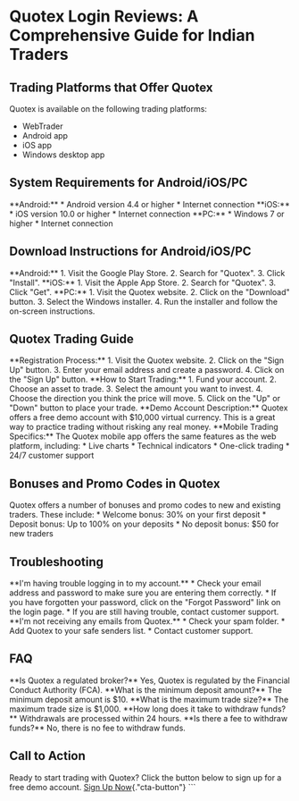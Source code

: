 # Quotex Login Reviews: A Comprehensive Guide for Indian Traders

## Trading Platforms that Offer Quotex

Quotex is available on the following trading platforms:

-   WebTrader
-   Android app
-   iOS app
-   Windows desktop app

## System Requirements for Android/iOS/PC

\*\*Android:\*\* \* Android version 4.4 or higher \* Internet connection
\*\*iOS:\*\* \* iOS version 10.0 or higher \* Internet connection
\*\*PC:\*\* \* Windows 7 or higher \* Internet connection

## Download Instructions for Android/iOS/PC

\*\*Android:\*\* 1. Visit the Google Play Store. 2. Search for
"Quotex". 3. Click "Install". \*\*iOS:\*\* 1. Visit the
Apple App Store. 2. Search for "Quotex". 3. Click "Get".
\*\*PC:\*\* 1. Visit the Quotex website. 2. Click on the
"Download" button. 3. Select the Windows installer. 4. Run the
installer and follow the on-screen instructions.

## Quotex Trading Guide

\*\*Registration Process:\*\* 1. Visit the Quotex website. 2. Click on
the "Sign Up" button. 3. Enter your email address and create a
password. 4. Click on the "Sign Up" button. \*\*How to Start
Trading:\*\* 1. Fund your account. 2. Choose an asset to trade. 3.
Select the amount you want to invest. 4. Choose the direction you think
the price will move. 5. Click on the "Up" or "Down" button
to place your trade. \*\*Demo Account Description:\*\* Quotex offers a
free demo account with \$10,000 virtual currency. This is a great way to
practice trading without risking any real money. \*\*Mobile Trading
Specifics:\*\* The Quotex mobile app offers the same features as the web
platform, including: \* Live charts \* Technical indicators \* One-click
trading \* 24/7 customer support

## Bonuses and Promo Codes in Quotex

Quotex offers a number of bonuses and promo codes to new and existing
traders. These include: \* Welcome bonus: 30% on your first deposit \*
Deposit bonus: Up to 100% on your deposits \* No deposit bonus: \$50 for
new traders

## Troubleshooting

\*\*I\'m having trouble logging in to my account.\*\* \* Check your
email address and password to make sure you are entering them correctly.
\* If you have forgotten your password, click on the "Forgot
Password" link on the login page. \* If you are still having trouble,
contact customer support. \*\*I\'m not receiving any emails from
Quotex.\*\* \* Check your spam folder. \* Add Quotex to your safe
senders list. \* Contact customer support.

## FAQ

\*\*Is Quotex a regulated broker?\*\* Yes, Quotex is regulated by the
Financial Conduct Authority (FCA). \*\*What is the minimum deposit
amount?\*\* The minimum deposit amount is \$10. \*\*What is the maximum
trade size?\*\* The maximum trade size is \$1,000. \*\*How long does it
take to withdraw funds?\*\* Withdrawals are processed within 24 hours.
\*\*Is there a fee to withdraw funds?\*\* No, there is no fee to
withdraw funds.

## Call to Action

Ready to start trading with Quotex? Click the button below to sign up
for a free demo account. [Sign Up
Now](\%22https://traff.sbs/brokerqxsignup\%22){."cta-button"}
\`\`\`


